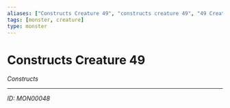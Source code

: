 ```yaml
---
aliases: ["Constructs Creature 49", "constructs creature 49", "49 Creature Constructs"]
tags: [monster, creature]
type: monster
---
```


# Constructs Creature 49

*Constructs*

---
*ID: MON00048*